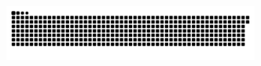 <picture>
  <source media="(prefers-color-scheme: dark)" srcset="https://raw.githubusercontent.com/MarineHakobyan/MarineHakobyan/4ad31a6a653044b91daaa5a407fd3aa6f512b2c8/github-contribution-grid-snake-dark.svg" />
  <source media="(prefers-color-scheme: light)" srcset="https://raw.githubusercontent.com/MarineHakobyan/MarineHakobyan/4ad31a6a653044b91daaa5a407fd3aa6f512b2c8/github-contribution-grid-snake.svg" />
  <img alt="github-snake" src="https://raw.githubusercontent.com/MarineHakobyan/MarineHakobyan/4ad31a6a653044b91daaa5a407fd3aa6f512b2c8/github-contribution-grid-snake-dark.svg" />
</picture>
